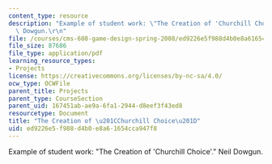 ```yaml
---
content_type: resource
description: "Example of student work: \"The Creation of 'Churchill Choice'.\" Neil\
  \ Dowgun.\r\n"
file: /courses/cms-608-game-design-spring-2008/ed9226e5f988d4b0e8a61654cca947f8_dowgun2.pdf
file_size: 87686
file_type: application/pdf
learning_resource_types:
- Projects
license: https://creativecommons.org/licenses/by-nc-sa/4.0/
ocw_type: OCWFile
parent_title: Projects
parent_type: CourseSection
parent_uid: 167451ab-ae9a-6fa1-2944-d8eef3f43ed8
resourcetype: Document
title: "The Creation of \u201CChurchill Choice\u201D"
uid: ed9226e5-f988-d4b0-e8a6-1654cca947f8
---
```

Example of student work: "The Creation of 'Churchill Choice'." Neil Dowgun.
